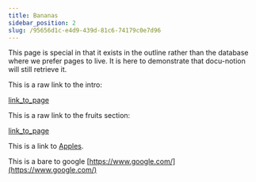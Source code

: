 ```yaml
---
title: Bananas
sidebar_position: 2
slug: /95656d1c-e4d9-439d-81c6-74179c0e7d96
---
```




This page is special in that it exists in the outline rather than the database where we prefer pages to live. It is here to demonstrate that docu-notion will still retrieve it.


This is a raw link to the intro: 


[link_to_page](952c32a1-37be-4d94-8a3d-a8d19cc4dfbb)


This is a raw link to the fruits section: 


[link_to_page](7b08ddc2-c244-4757-ab7e-c73c3c624773)


This is a link to [Apples](/d3f3d4dd-534e-46b8-86c1-975a616982bd).


This is a bare to google [https://www.google.com/](https://www.google.com/)

